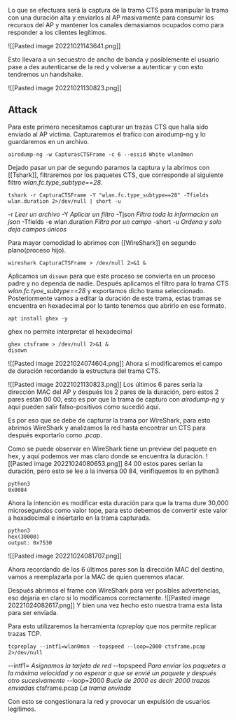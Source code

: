 Lo que se efectuara será la captura de la trama CTS para manipular la trama con una duración alta y enviarlos al AP masivamente para consumir los recursos del AP y mantener los canales demasiamos ocupados como para responder a los clientes legítimos.

![[Pasted image 20221021143641.png]]

Esto llevara a un secuestro de ancho de banda y posiblemente el usuario pase a des autenticarse de la red y volverse a autenticar y con esto tendremos un handshake.

![[Pasted image 20221021130823.png]]


## Attack
Para este primero necesitamos capturar un trazas CTS que halla sido enviado al AP victima.
Capturaremos el trafico con airodump-ng y lo guardaremos en un archivo.

	airodump-ng -w CapturasCTSFrame -c 6 --essid White wlan0mon

Dejado pasar un par de segundo paramos la captura y la abrimos con [[Tshark]], filtraremos por los paquetes CTS, que corresponde al siguiente filtro *wlan.fc.type_subtype\==28*.

	tshark -r CapturaCTSFrame -Y "wlan.fc.type_subtype==28" -Tfields wlan.duration 2>/dev/null | short -u
-r *Leer un archivo*
-Y *Aplicar un filtro*
-Tjson *Filtra toda la informacion en json*
-Tfields  -e wlan.duration *Filtra por un campo*
-short -u *Ordena y solo deja campos únicos*

Para mayor comodidad lo abrimos con [[WireShark]] en segundo plano(proceso hijo).

	wireshark CapturaCTSFrame > /dev/null 2>&1 &

Aplicamos un ```disown``` para que este proceso se convierta en un proceso padre y no dependa de nadie.
Después aplicamos el filtro para lo trama CTS *wlan.fc.tyoe_subtype\==28* y exportamos dicho trama seleccionado.
Posteriormente vamos a editar la duración de este trama, estas tramas se encuentra en hexadecimal por lo tanto tenemos que abrirlo en ese formato.

	apt install ghex -y
ghex no permite interpretar el hexadecimal

	ghex ctsframe > /dev/null 2>&1 &
	disown

![[Pasted image 20221024074604.png]]
Ahora si modificaremos el campo de duración recordando la estructura del trama CTS.

![[Pasted image 20221021130823.png]]
Los últimos 6 pares seria la dirección MAC del AP y después los 2 pares de la duración, pero estos 2 pares están 00 00, esto es por que la trama de capturo con *airodump-ng* y aquí pueden salir falso-positivos como sucedió aquí.

Es por eso que se debe de capturar la trama por WireShark, para esto abrimos WireShark y analizamos la red hasta encontrar un CTS para después exportarlo como *.pcap*.

Como se puede observar en WireShark tiene un preview del paquete en hex, y aquí podemos ver mas claro donde se encuentra la duración.
![[Pasted image 20221024080653.png]]
84 00 estos pares serian la duración, pero esto se lee a la inversa 00 84, verifiquemos lo en python3

	python3
	0x0084

Ahora la intención es modificar esta duración para que la trama dure 30,000 microsegundos como valor tope, para esto debemos de convertir este valor a hexadecimal e insertarlo en la trama capturada.

	python3
	hex(30000)
	output: 0x7530

![[Pasted image 20221024081707.png]]

Ahora recordando de los 6 últimos pares son la dirección MAC del destino, vamos a reemplazarla por la MAC de quien queremos atacar.

Después abrimos el frame con WireShark para ver posibles advertencias, eso dejaría en claro si lo modificamos correctamente.
![[Pasted image 20221024082617.png]]
Y bien una vez hecho esto nuestra trama esta lista para ser enviada.

Para esto utilizaremos la herramienta *tcpreplay* que nos permite replicar trazas TCP.

	tcpreplay --intf1=wlan0mon --topspeed --loop=2000 ctsframe.pcap 2>/dev/null

--intf1= *Asignamos la tarjeta de red*
-\-topspeed *Para enviar los paquetes a la máxima velocidad y no esperar a que se envié un paquete y después otro sucesivamente*
-\-loop=2000 *Bucle de 2000 es decir 2000 trazas enviadas*
ctsframe.pcap *La trama enviada*

Con esto se congestionara la red y provocar un expulsión de usuarios legítimos.
